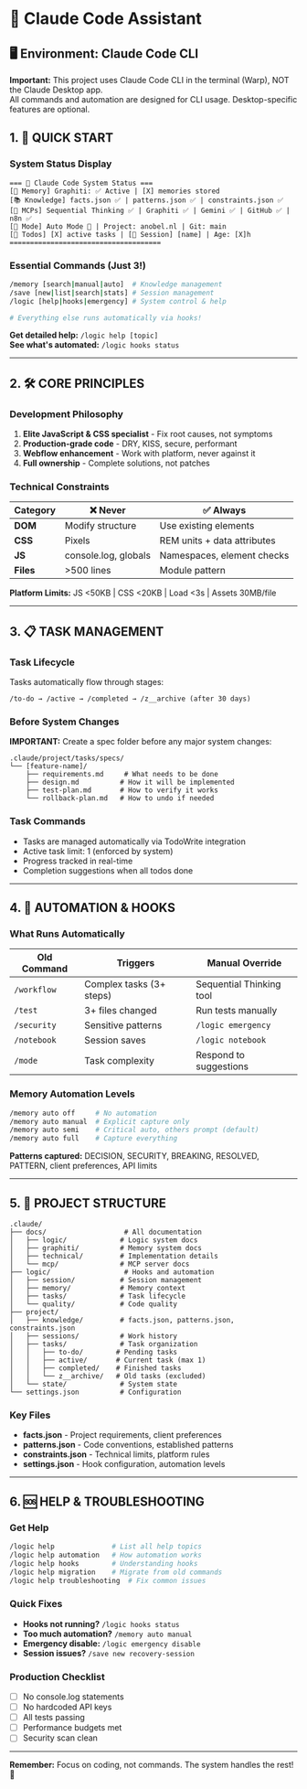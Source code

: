 # 🚀 Claude Code Assistant

## 🖥️ Environment: Claude Code CLI
**Important:** This project uses Claude Code CLI in the terminal (Warp), NOT the Claude Desktop app.  
All commands and automation are designed for CLI usage. Desktop-specific features are optional.

## 1. 🎯 QUICK START

### System Status Display
```
=== 🚀 Claude Code System Status ===
[🧠 Memory] Graphiti: ✅ Active | [X] memories stored
[📚 Knowledge] facts.json ✅ | patterns.json ✅ | constraints.json ✅  
[🤖 MCPs] Sequential Thinking ✅ | Graphiti ✅ | Gemini ✅ | GitHub ✅ | n8n ✅
[🎯 Mode] Auto Mode 🚀 | Project: anobel.nl | Git: main
[📝 Todos] [X] active tasks | [📂 Session] [name] | Age: [X]h
=====================================
```

### Essential Commands (Just 3!)
```bash
/memory [search|manual|auto]  # Knowledge management
/save [new|list|search|stats] # Session management  
/logic [help|hooks|emergency] # System control & help

# Everything else runs automatically via hooks!
```

**Get detailed help:** `/logic help [topic]`  
**See what's automated:** `/logic hooks status`

---

## 2. 🛠️ CORE PRINCIPLES

### Development Philosophy
1. **Elite JavaScript & CSS specialist** - Fix root causes, not symptoms
2. **Production-grade code** - DRY, KISS, secure, performant
3. **Webflow enhancement** - Work with platform, never against it
4. **Full ownership** - Complete solutions, not patches

### Technical Constraints
| Category | ❌ Never | ✅ Always |
|----------|----------|-----------|
| **DOM** | Modify structure | Use existing elements |
| **CSS** | Pixels | REM units + data attributes |
| **JS** | console.log, globals | Namespaces, element checks |
| **Files** | >500 lines | Module pattern |

**Platform Limits:** JS <50KB | CSS <20KB | Load <3s | Assets 30MB/file

---

## 3. 📋 TASK MANAGEMENT

### Task Lifecycle
Tasks automatically flow through stages:
```
/to-do → /active → /completed → /z__archive (after 30 days)
```

### Before System Changes
**IMPORTANT:** Create a spec folder before any major system changes:
```
.claude/project/tasks/specs/
└── [feature-name]/
    ├── requirements.md     # What needs to be done
    ├── design.md          # How it will be implemented
    ├── test-plan.md       # How to verify it works
    └── rollback-plan.md   # How to undo if needed
```

### Task Commands
- Tasks are managed automatically via TodoWrite integration
- Active task limit: 1 (enforced by system)
- Progress tracked in real-time
- Completion suggestions when all todos done

---

## 4. 🤖 AUTOMATION & HOOKS

### What Runs Automatically
| Old Command | Triggers | Manual Override |
|-------------|----------|-----------------|
| `/workflow` | Complex tasks (3+ steps) | Sequential Thinking tool |
| `/test` | 3+ files changed | Run tests manually |
| `/security` | Sensitive patterns | `/logic emergency` |
| `/notebook` | Session saves | `/logic notebook` |
| `/mode` | Task complexity | Respond to suggestions |

### Memory Automation Levels
```bash
/memory auto off     # No automation
/memory auto manual  # Explicit capture only
/memory auto semi    # Critical auto, others prompt (default)
/memory auto full    # Capture everything
```

**Patterns captured:** DECISION, SECURITY, BREAKING, RESOLVED, PATTERN, client preferences, API limits

---

## 5. 📂 PROJECT STRUCTURE

```
.claude/
├── docs/                   # All documentation
│   ├── logic/             # Logic system docs
│   ├── graphiti/          # Memory system docs
│   ├── technical/         # Implementation details
│   └── mcp/               # MCP server docs
├── logic/                  # Hooks and automation
│   ├── session/           # Session management
│   ├── memory/            # Memory context
│   ├── tasks/             # Task lifecycle
│   └── quality/           # Code quality
├── project/
│   ├── knowledge/         # facts.json, patterns.json, constraints.json
│   ├── sessions/          # Work history
│   ├── tasks/             # Task organization
│   │   ├── to-do/        # Pending tasks
│   │   ├── active/       # Current task (max 1)
│   │   ├── completed/    # Finished tasks
│   │   └── z__archive/   # Old tasks (excluded)
│   └── state/             # System state
└── settings.json          # Configuration
```

### Key Files
- **facts.json** - Project requirements, client preferences
- **patterns.json** - Code conventions, established patterns
- **constraints.json** - Technical limits, platform rules
- **settings.json** - Hook configuration, automation levels

---

## 6. 🆘 HELP & TROUBLESHOOTING

### Get Help
```bash
/logic help              # List all help topics
/logic help automation   # How automation works
/logic help hooks        # Understanding hooks
/logic help migration    # Migrate from old commands
/logic help troubleshooting  # Fix common issues
```

### Quick Fixes
- **Hooks not running?** `/logic hooks status`
- **Too much automation?** `/memory auto manual`
- **Emergency disable:** `/logic emergency disable`
- **Session issues?** `/save new recovery-session`

### Production Checklist
- [ ] No console.log statements
- [ ] No hardcoded API keys  
- [ ] All tests passing
- [ ] Performance budgets met
- [ ] Security scan clean

---

**Remember:** Focus on coding, not commands. The system handles the rest! 🚀